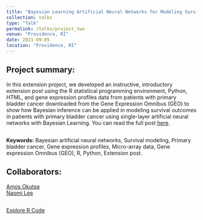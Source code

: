 ```yaml
---
title: "Bayesian Learning Artificial Neural Networks for Modeling Survival Outcomes using Microarray Gene Expression Data"
collection: talks
type: "Talk"
permalink: /talks/project_two
venue: "Providence, RI"
date: 2021-09-05
location: "Providence, RI"
---
```


## Project summary:

In this extension project, we developed an instructive, introductory extension post using the R statistical programming environment, Python, HTML, and gene expression profiles data from patients with primary bladder cancer downloaded from the Gene Expression Omnibus (GEO) to show how Bayesian inference can be applied in modeling survival outcomes in patients with primary bladder cancer using single-layer artificial neural networks with Bayesian Learning. You can read the full post [here]( 
https://okutse.github.io/bayesian-networks/).

##

**Keywords:** Bayesian artificial neural networks, Survival modeling, Primary bladder cancer, Gene expression profiles, Micro-array data, Gene expression Omnibus (GEO), R, Python, Extension post. <br>

## Collaborators:
[Amos Okutse](mailto:amos_okutse@brown.edu) <br>
[Naomi Lee](mailto:naomi_lee1@brown.edu) <br>

## 
[Explore R Code](https://github.com/okutse/bayesian-networks)
